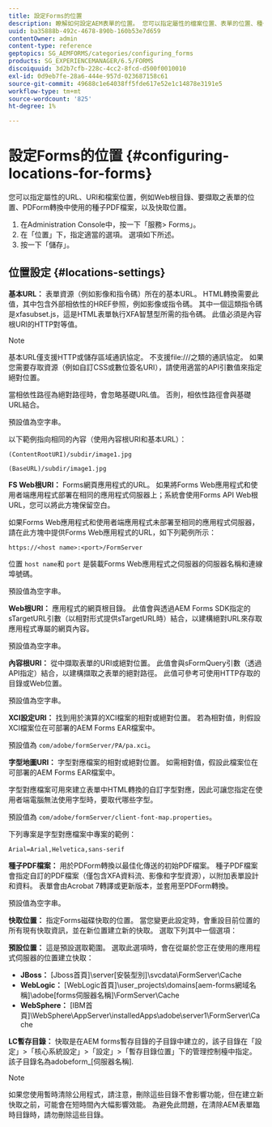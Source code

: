 ```yaml
---
title: 設定Forms的位置
description: 瞭解如何設定AEM表單的位置。 您可以指定屬性的檔案位置、表單的位置、種子PDF檔案和快取位置。
uuid: ba35888b-492c-4678-890b-160b53e7d659
contentOwner: admin
content-type: reference
geptopics: SG_AEMFORMS/categories/configuring_forms
products: SG_EXPERIENCEMANAGER/6.5/FORMS
discoiquuid: 3d2b7cfb-228c-4cc2-8fcd-d500f0010010
exl-id: 0d9eb7fe-28a6-444e-957d-023687158c61
source-git-commit: 49688c1e64038ff5fde617e52e1c14878e3191e5
workflow-type: tm+mt
source-wordcount: '825'
ht-degree: 1%

---
```


# 設定Forms的位置 {#configuring-locations-for-forms}

您可以指定屬性的URL、URI和檔案位置，例如Web根目錄、要擷取之表單的位置、PDForm轉換中使用的種子PDF檔案，以及快取位置。

1. 在Administration Console中，按一下「服務> Forms」。
1. 在「位置」下，指定適當的選項。 選項如下所述。
1. 按一下「儲存」。

## 位置設定 {#locations-settings}

**基本URL：** 表單資源（例如影像和指令碼）所在的基本URL。 HTML轉換需要此值，其中包含外部相依性的HREF參照，例如影像或指令碼。 其中一個這類指令碼是xfasubset.js，這是HTML表單執行XFA智慧型所需的指令碼。 此值必須是內容根URI的HTTP對等值。

>[!NOTE]
>
>基本URL僅支援HTTP或儲存區域通訊協定。 不支援file:///之類的通訊協定。 如果您需要存取資源（例如自訂CSS或數位簽名URI），請使用適當的API引數值來指定絕對位置。

當相依性路徑為絕對路徑時，會忽略基礎URL值。 否則，相依性路徑會與基礎URL結合。

預設值為空字串。

以下範例指向相同的內容（使用內容根URI和基本URL）：

`(ContentRootURI)/subdir/image1.jpg`

`(BaseURL)/subdir/image1.jpg`

**FS Web根URI：** Forms網頁應用程式的URL。 如果將Forms Web應用程式和使用者端應用程式部署在相同的應用程式伺服器上；系統會使用Forms API Web根URL，您可以將此方塊保留空白。

如果Forms Web應用程式和使用者端應用程式未部署至相同的應用程式伺服器，請在此方塊中提供Forms Web應用程式的URL，如下列範例所示：

`https://<host name>:<port>/FormServer`

位置 `host name`和 `port` 是裝載Forms Web應用程式之伺服器的伺服器名稱和連線埠號碼。

預設值為空字串。

**Web根URI：** 應用程式的網頁根目錄。 此值會與透過AEM Forms SDK指定的sTargetURL引數（以相對形式提供sTargetURL時）結合，以建構絕對URL來存取應用程式專屬的網頁內容。

預設值為空字串。

**內容根URI：** 從中擷取表單的URI或絕對位置。 此值會與sFormQuery引數（透過API指定）結合，以建構擷取之表單的絕對路徑。 此值可參考可使用HTTP存取的目錄或Web位置。

預設值為空字串。

**XCI設定URI：** 找到用於演算的XCI檔案的相對或絕對位置。 若為相對值，則假設XCI檔案位在可部署的AEM Forms EAR檔案中。

預設值為 `com/adobe/formServer/PA/pa.xci`。

**字型地圖URI：** 字型對應檔案的相對或絕對位置。 如需相對值，假設此檔案位在可部署的AEM Forms EAR檔案中。

字型對應檔案可用來建立表單中HTML轉換的自訂字型對應，因此可讓您指定在使用者端電腦無法使用字型時，要取代哪些字型。

預設值為 `com/adobe/formServer/client-font-map.properties`。

下列專案是字型對應檔案中專案的範例：

`Arial=Arial,Helvetica,sans-serif`

**種子PDF檔案：** 用於PDForm轉換以最佳化傳送的初始PDF檔案。 種子PDF檔案會指定自訂的PDF檔案（僅包含XFA資料流、影像和字型資源），以附加表單設計和資料。 表單會由Acrobat 7轉譯或更新版本，並套用至PDForm轉換。

預設值為空字串。

**快取位置：** 指定Forms磁碟快取的位置。 當您變更此設定時，會重設目前位置的所有現有快取資訊，並在新位置建立新的快取。 選取下列其中一個選項：

**預設位置：** 這是預設選取範圍。 選取此選項時，會在從屬於您正在使用的應用程式伺服器的位置建立快取：

* **JBoss：** [Jboss首頁]\server\[安裝型別]\svcdata\FormServer\Cache
* **WebLogic：** [WebLogic首頁]\user_projects\domains\[aem-forms網域名稱]\adobe\[forms伺服器名稱]\FormServer\Cache
* **WebSphere：** [IBM首頁]\WebSphere\AppServer\installedApps\adobe\server1\FormServer\Cache

**LC暫存目錄：** 快取是在AEM forms暫存目錄的子目錄中建立的，該子目錄在「設定」>「核心系統設定」>「設定」>「暫存目錄位置」下的管理控制檯中指定。 該子目錄名為adobeform_[伺服器名稱].

>[!NOTE]
>
>如果您使用暫時清除公用程式，請注意，刪除這些目錄不會影響功能，但在建立新快取之前，可能會在短時間內大幅影響效能。 為避免此問題，在清除AEM表單臨時目錄時，請勿刪除這些目錄。
